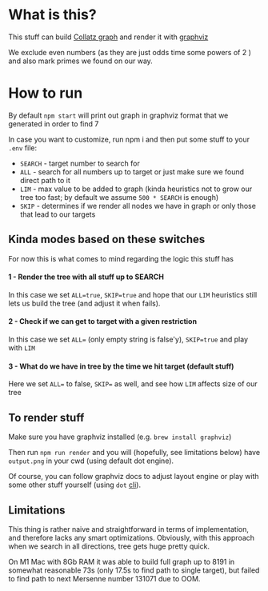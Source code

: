 # What is this?
This stuff can build [Collatz graph](https://en.wikipedia.org/wiki/Collatz_conjecture#In_reverse) and render it with [graphviz](https://graphviz.org/)

We exclude even numbers (as they are just odds time some powers of 2 ) and also mark primes we found on our way.

# How to run

By default ``npm start`` will print out graph in graphviz format that we generated in order to find 7

In case you want to customize, run npm i and then put some stuff to your ``.env`` file:
* ``SEARCH`` - target number to search for
* ``ALL`` - search for all numbers up to target or just make sure we found direct path to it
* ``LIM`` - max value to be added to graph (kinda heuristics not to grow our tree too fast; by default we assume ``500 * SEARCH`` is enough)
* ``SKIP`` - determines if we render all nodes we have in graph or only those that lead to our targets

## Kinda modes based on these switches
For now this is what comes to mind regarding the logic this stuff has

#### 1 - Render the tree with all stuff up to SEARCH
In this case we set ``ALL=true``, ``SKIP=true`` and hope that our ``LIM`` heuristics still lets us build the tree (and adjust it when fails).

#### 2 - Check if we can get to target with a given restriction
In this case we set ``ALL=`` (only empty string is false'y),  ``SKIP=true`` and play with ``LIM``

#### 3 - What do we have in tree by the time we hit target (default stuff)
Here we set ``ALL=`` to false, ``SKIP=`` as well, and see how ``LIM`` affects size of our tree

## To render stuff

Make sure you have graphviz installed (e.g. ``brew install graphviz``)

Then run ``npm run render`` and you will (hopefully, see limitations below) have ``output.png`` in your cwd (using default dot engine).

Of course, you can follow graphviz docs to adjust layout engine or play with some other stuff yourself (using ``dot`` [cli](https://graphviz.org/doc/info/command.html)).

## Limitations
This thing is rather naive and straightforward in terms of implementation, and therefore lacks any smart optimizations.
Obviously, with this approach when we search in all directions, tree gets huge pretty quick.

On M1 Mac with 8Gb RAM it was able to build full graph up to 8191 in somewhat reasonable 73s (only 17.5s to find path to single target), but failed to find path to next Mersenne number 131071 due to OOM.
